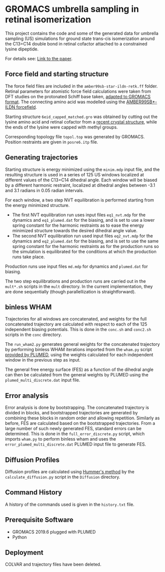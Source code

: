 # GROMACS umbrella sampling in retinal isomerization

This project contains the code and some of the generated data for umbrella sampling (US) simulations for ground state trans-cis isomerization around the C13=C14 double bond in retinal cofactor attached to a constrained lysine dipeptide.

For details see: [Link to the paper](https://doi.org/10.48550/arXiv.2312.12948).

## Force field and starting structure

The force field files are included in the `amber99sb-star-ildn-retk.ff` folder. Retinal parameters for atomistic force field calculations were taken from DFT studies on the protonated Schiff base taken, [adapted to GROMACS format](http://cmb.bio.uni-goettingen.de/retinal_gromacs.html). The connecting amino acid was modelled using the [AMBER99SB*-ILDN forcefield](https://manual.gromacs.org/documentation/2019/user-guide/force-fields.html). 

Starting structure `6eid_capped_matched.gro` was obtained by cutting out the lysine amino acid and retinal cofactor from a [recent crystal structure](https://www.rcsb.org/structure/6EID), while the ends of the lysine were capped with methyl groups.

Corresponding topology file `topol.top` was generated by GROMACS. Position restraints are given in `posre6.itp` file.

## Generating trajectories

Starting structure is energy minimized using the `minim.mdp` input file, and the resulting structure is used in a series of 125 US windows localized at different values of the C13=C14 dihedral angle. Each window will be biased by a different harmonic restraint, localized at dihedral angles between -3.1 and 3.1 radians in 0.05 radian intervals. 

For each window, a two step NVT equilibration is performed starting from the energy minimized structure. 
- The first NVT equilibration run uses input files `eq1_nvt.mdp` for the dynamics and `eq1_plumed.dat` for the biasing, and is set to use a lower spring constant for the harmonic restraints as to ease the energy minimized structure towards the desired dihedral angle value.
- The second NVT equilibration run used input files `eq2_nvt.mdp` for the dynamics and `eq2_plumed.dat` for the biasing, and is set to use the same spring constant for the harmonic restraints as for the production runs so the simulation is equilibrated for the conditions at which the production runs take place.

Production runs use input files `md.mdp` for dynamics and `plumed.dat` for biasing.

The two step equilibrations and production runs are carried out in the `mult*.sh` scripts in the `mult` directory. In the current implementation, they are done sequentially (though parallellization is straightforward).

## binless WHAM

Trajectories for all windows are concatenated, and weights for the full concatenated trajectory are calculated with respect to each of the 125 independent biasing potentials. This is done in the `conc.sh` and `conc2.sh` scripts in the `conc` directory.

The `run_wham2.py` generates general weights for the concatenated trajectory by performing binless WHAM iterations imported from the `wham.py` script [provided by PLUMED](https://github.com/plumed/masterclass-21-3.git), using the weights calculated for each independent window in the previous step as input.

The general free energy surface (FES) as a function of the dihedral angle can then be calculated from the general weights by PLUMED using the `plumed_multi_discrete.dat` input file.

## Error analysis

Error analysis is done by bootstrapping. The concatenated trajectory is divided in blocks, and bootstrapped trajectories are generated by combining these blocks in random order and allowing repetition. Similarly as before, FES are calculated based on the bootstrapped trajectories. From a large number of such newly generated FES, standard errors can be determined. This is done in the `full_error_discrete.py` script, which imports `wham.py` to perform binless wham and uses the `error_plumed_multi_discrete.dat` PLUMED input file to generate FES.

## Diffusion Profiles

Diffusion profiles are calculated using [Hummer's method](https://iopscience.iop.org/article/10.1088/1367-2630/7/1/034/pdf) by the `calculate_diffusion.py` script in the `Diffusion` directory.

## Command History

A history of the commands used is given in the `history.txt` file.

## Prerequisite Software 

 - GROMACS 2019.6 plugged with PLUMED
 - Python

## Deployment

COLVAR and trajectory files have been deleted.


